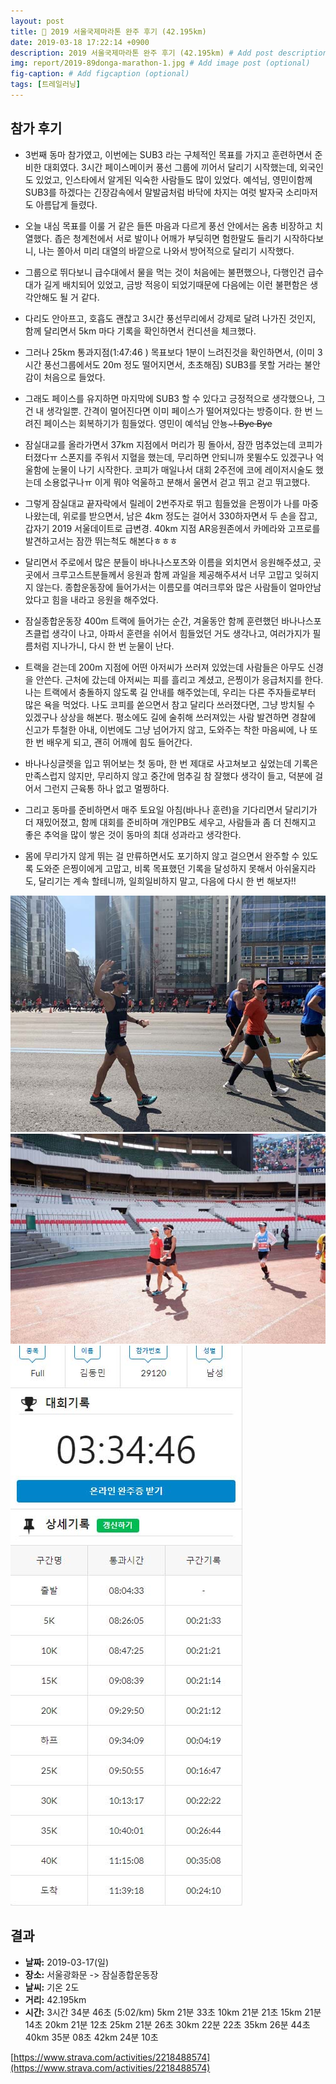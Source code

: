 ```yaml
---
layout: post
title: 🏃 2019 서울국제마라톤 완주 후기 (42.195km)
date: 2019-03-18 17:22:14 +0900
description: 2019 서울국제마라톤 완주 후기 (42.195km) # Add post description (optional)
img: report/2019-89donga-marathon-1.jpg # Add image post (optional)
fig-caption: # Add figcaption (optional)
tags: [트레일러닝]
---
```

## 참가 후기
- 3번째 동마 참가였고, 이번에는 SUB3 라는 구체적인 목표를 가지고 훈련하면서 준비한 대회였다. 3시간 페이스메이커 풍선 그룹에 끼어서 달리기 시작했는데, 외국인도 있었고, 인스타에서 알게된 익숙한 사람들도 많이 있었다. 예석님, 영민이함께 SUB3를 하겠다는 긴장감속에서 말발굽처럼 바닥에 차지는 여럿 발자국 소리마저도 아름답게 들렸다. 

- 오늘 내심 목표를 이룰 거 같은 들뜬 마음과 다르게 풍선 안에서는 옴총 비장하고 치열했다. 좁은 청계천에서 서로 발이나 어깨가 부딪히면 험한말도 들리기 시작하다보니, 나는 쫄아서 미리 대열의 바깥으로 나와서 방어적으로 달리기 시작했다. 

- 그룹으로 뛰다보니 급수대에서 물을 먹는 것이 처음에는 불편했으나, 다행인건 급수대가 길게 배치되어 있었고, 금방 적응이 되었기때문에 다음에는 이런 불편함은 생각안해도 될 거 같다. 

- 다리도 안아프고, 호흡도 괜찮고 3시간 풍선무리에서 강제로 달려 나가진 것인지, 함께 달리면서 5km 마다 기록을 확인하면서 컨디션을 체크했다. 

- 그러나 25km 통과지점(1:47:46 ) 목표보다 1분이 느려진것을 확인하면서, (이미 3시간 풍선그룹에서도 20m 정도 떨어지면서, 초초해짐) SUB3를 못할 거라는 불안감이 처음으로 들었다. 

- 그래도 페이스를 유지하면 마지막에 SUB3 할 수 있다고 긍정적으로 생각했으나, 그건 내 생각일뿐. 간격이 멀어진다면 이미 페이스가 떨어져있다는 방증이다. 한 번 느려진 페이스는 회복하기가 힘들었다. 영민이 예석님 안뇽~~~! Bye Bye~~ 

- 잠실대교를 올라가면서 37km 지점에서 머리가 핑 돌아서, 잠깐 멈추었는데 코피가 터졌다ㅠ 스폰지를 주워서 지혈을 했는데, 무리하면 안되니까 못뛸수도 있겠구나 억울함에 눈물이 나기 시작한다. 코피가 매일나서 대회 2주전에 코에 레이저시술도 했는데 소용없구나ㅠ 이게 뭐야 억울하고 분해서 울면서 걷고 뛰고 걷고 뛰고했다. 

- 그렇게 잠실대교 끝자락에서 릴레이 2번주자로 뛰고 힘들었을 은찡이가 나를 마중나왔는데, 위로를 받으면서, 남은 4km 정도는 걸어서 330하자면서 두 손을 잡고, 갑자기 2019 서울데이트로 급변경. 40km 지점 AR응원존에서 카메라와 고프로를 발견하고서는 잠깐 뛰는척도 해본다ㅎㅎㅎ 

- 달리면서 주로에서 많은 분들이 바나나스포츠와 이름을 외치면서 응원해주셨고, 곳곳에서 크루고스트분들께서 응원과 함께 과일을 제공해주셔서 너무 고맙고 잊혀지지 않는다. 종합운동장에 들어가서는 이름모를 여러크루와 많은 사람들이 얼마안남았다고 힘을 내라고 응원을 해주었다. 

- 잠실종합운동장 400m 트랙에 들어가는 순간, 겨울동안 함께 훈련했던 바나나스포츠클럽 생각이 나고, 아파서 훈련을 쉬어서 힘들었던 거도 생각나고, 여러가지가 필름처럼 지나가니, 다시 한 번 눈물이 난다. 

- 트랙을 걷는데 200m 지점에 어떤 아저씨가 쓰러져 있었는데 사람들은 아무도 신경을 안쓴다. 근처에 갔는데 아저씨는 피를 흘리고 계셨고, 은찡이가 응급처지를 한다. 나는 트랙에서 충돌하지 않도록 길 안내를 해주었는데, 우리는 다른 주자들로부터 많은 욕을 먹었다. 나도 코피를 쏟으면서 참고 달리다 쓰러졌다면, 그냥 방치될 수 있겠구나 상상을 해본다. 평소에도 길에 술취해 쓰러져있는 사람 발견하면 경찰에 신고가 투철한 아내, 이번에도 그냥 넘어가지 않고, 도와주는 착한 마음씨에, 나 또 한 번 배우게 되고, 괜히 어깨에 힘도 들어간다. 

- 바나나싱글렛을 입고 뛰어보는 첫 동마, 한 번 제대로 사고쳐보고 싶었는데 기록은 만족스럽지 않지만, 무리하지 않고 중간에 멈추길 참 잘했다 생각이 들고, 덕분에 걸어서 그런지 근육통 하나 없고 멀쩡하다. 

- 그리고 동마를 준비하면서 매주 토요일 아침(바나나 훈련)을 기다리면서 달리기가 더 재밌어졌고, 함께 대회를 준비하며 개인PB도 세우고, 사람들과 좀 더 친해지고 좋은 추억을 많이 쌓은 것이 동마의 최대 성과라고 생각한다. 

- 몸에 무리가지 않게 뛰는 걸 만류하면서도 포기하지 않고 걸으면서 완주할 수 있도록 도와준 은찡이에게 고맙고, 비록 목표했던 기록을 달성하지 못해서 아쉬울지라도, 달리기는 계속 할테니까, 일희일비하지 말고, 다음에 다시 한 번 해보자!! 

![2019-89donga-marathon-1.jpg](/img/in-post/2019-89donga-marathon-1.jpg)
![2019-89donga-marathon-2.jpg](/img/in-post/2019-89donga-marathon-2.jpg)
![2019-89donga-marathon-3.jpg](/img/in-post/2019-89donga-marathon-3.jpg)

## 결과
- **날짜:** 2019-03-17(일) 
- **장소:** 서울광화문 -> 잠실종합운동장 
- **날씨:** 기온 2도 
- **거리:** 42.195km 
- **시간:** 3시간 34분 46초 (5:02/km)
5km 21분 33초 
10km 21분 21초 
15km 21분 14초 
20km 21분 12초 
25km 21분 26초 
30km 22분 22초 
35km 26분 44초 
40km 35분 08초 
42km 24분 10초 

[https://www.strava.com/activities/2218488574](https://www.strava.com/activities/2218488574)